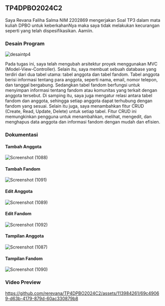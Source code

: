 ## TP4DPBO2024C2

Saya Revana Faliha Salma NIM 2202869 mengerjakan Soal TP3 dalam mata kuliah DPBO untuk keberkahanNya maka saya tidak melakukan kecurangan seperti yang telah dispesifikasikan. Aamiin.

### Desain Program

![desaintp4](https://github.com/rerevana/TP4DPBO2024C2/assets/113984261/07317d79-8d79-4f32-ba6f-f1a10b6f2c70)


Pada tugas ini, saya telah mengubah arsitektur proyek menggunakan MVC (Model-View-Controller). Selain itu, saya membuat sebuah database yang terdiri dari dua tabel utama: tabel anggota dan tabel fandom. Tabel anggota berisi informasi tentang para anggota, seperti nama, email, nomor telepon, dan tanggal bergabung. Sedangkan tabel fandom berfungsi untuk menyimpan informasi tentang fandom atau komunitas yang terkait dengan anggota tersebut. Di samping itu, saya juga mengatur relasi antara tabel fandom dan anggota, sehingga setiap anggota dapat terhubung dengan fandom yang sesuai. Selain itu juga, saya menambahkan fitur CRUD (Create, Read, Update, Delete) untuk setiap tabel. Fitur CRUD ini memungkinkan pengguna untuk menambahkan, melihat, mengedit, dan menghapus data anggota dan informasi fandom dengan mudah dan efisien.

### Dokumentasi
#### Tambah Anggota
![Screenshot (1088)](https://github.com/rerevana/TP4DPBO2024C2/assets/113984261/e37f4b01-5e2d-4498-af93-982753125dc2)
#### Tambah Fandom
![Screenshot (1091)](https://github.com/rerevana/TP4DPBO2024C2/assets/113984261/4644a663-5bbc-45a2-8134-427c56c8f1c4)

#### Edit Anggota
![Screenshot (1089)](https://github.com/rerevana/TP4DPBO2024C2/assets/113984261/049b6e5c-0dd7-4d03-a07c-5a27875fcff7)

#### Edit Fandom
![Screenshot (1092)](https://github.com/rerevana/TP4DPBO2024C2/assets/113984261/596ad02d-235b-4e2b-bb03-3041c8bca5ea)

#### Tampilan Anggota
![Screenshot (1087)](https://github.com/rerevana/TP4DPBO2024C2/assets/113984261/655a4660-4367-449a-915a-9d81de27ed4d)

#### Tampilan Fandom
![Screenshot (1090)](https://github.com/rerevana/TP4DPBO2024C2/assets/113984261/68a6e72e-a219-4075-8973-45de49145770)

### Video Preview


https://github.com/rerevana/TP4DPBO2024C2/assets/113984261/69c49069-d63b-4179-879d-60ac330879b8

